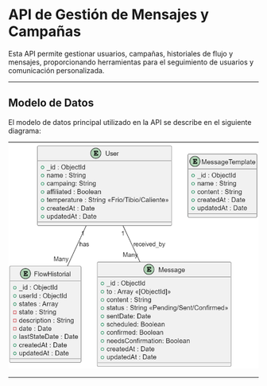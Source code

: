 # API de Gestión de Mensajes y Campañas

Esta API permite gestionar usuarios, campañas, historiales de flujo y mensajes, proporcionando herramientas para el seguimiento de usuarios y comunicación personalizada.

---

## Modelo de Datos

El modelo de datos principal utilizado en la API se describe en el siguiente diagrama:

![Modelo de Datos](./DataModel.png)

---
